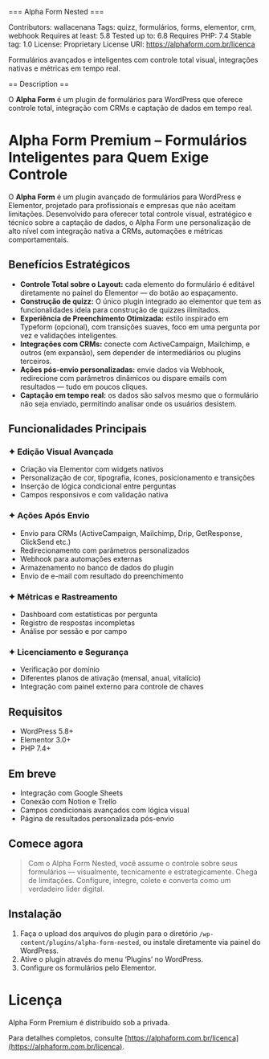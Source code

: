 === Alpha Form Nested ===

Contributors: wallacenana
Tags: quizz, formulários, forms, elementor, crm, webhook
Requires at least: 5.8
Tested up to: 6.8
Requires PHP: 7.4
Stable tag: 1.0
License: Proprietary
License URI: https://alphaform.com.br/licenca

Formulários avançados e inteligentes com controle total visual, integrações nativas e métricas em tempo real.

== Description ==

O **Alpha Form** é um plugin de formulários para WordPress que oferece controle total, integração com CRMs e captação de dados em tempo real.

# Alpha Form Premium – Formulários Inteligentes para Quem Exige Controle

O **Alpha Form** é um plugin avançado de formulários para WordPress e Elementor, projetado para profissionais e empresas que não aceitam limitações. Desenvolvido para oferecer total controle visual, estratégico e técnico sobre a captação de dados, o Alpha Form une personalização de alto nível com integração nativa a CRMs, automações e métricas comportamentais.

## Benefícios Estratégicos

* **Controle Total sobre o Layout:** cada elemento do formulário é editável diretamente no painel do Elementor — do botão ao espaçamento.
* **Construção de quizz:** O único plugin integrado ao elementor que tem as funcionalidades ideia para construção de quizzes ilimitados.
* **Experiência de Preenchimento Otimizada:** estilo inspirado em Typeform (opcional), com transições suaves, foco em uma pergunta por vez e validações inteligentes.
* **Integrações com CRMs:** conecte com ActiveCampaign, Mailchimp, e outros (em expansão), sem depender de intermediários ou plugins terceiros.
* **Ações pós-envio personalizadas:** envie dados via Webhook, redirecione com parâmetros dinâmicos ou dispare emails com resultados — tudo em poucos cliques.
* **Captação em tempo real:** os dados são salvos mesmo que o formulário não seja enviado, permitindo analisar onde os usuários desistem.

## Funcionalidades Principais

### ✦ Edição Visual Avançada

* Criação via Elementor com widgets nativos
* Personalização de cor, tipografia, ícones, posicionamento e transições
* Inserção de lógica condicional entre perguntas
* Campos responsivos e com validação nativa

### ✦ Ações Após Envio

* Envio para CRMs (ActiveCampaign, Mailchimp, Drip, GetResponse, ClickSend etc.)
* Redirecionamento com parâmetros personalizados
* Webhook para automações externas
* Armazenamento no banco de dados do plugin
* Envio de e-mail com resultado do preenchimento

### ✦ Métricas e Rastreamento

* Dashboard com estatísticas por pergunta
* Registro de respostas incompletas
* Análise por sessão e por campo

### ✦ Licenciamento e Segurança

* Verificação por domínio
* Diferentes planos de ativação (mensal, anual, vitalício)
* Integração com painel externo para controle de chaves

## Requisitos

* WordPress 5.8+
* Elementor 3.0+
* PHP 7.4+

## Em breve

* Integração com Google Sheets
* Conexão com Notion e Trello
* Campos condicionais avançados com lógica visual
* Página de resultados personalizada pós-envio

## Comece agora

> Com o Alpha Form Nested, você assume o controle sobre seus formulários — visualmente, tecnicamente e estrategicamente.
> Chega de limitações. Configure, integre, colete e converta como um verdadeiro líder digital.

## Instalação

1. Faça o upload dos arquivos do plugin para o diretório `/wp-content/plugins/alpha-form-nested`, ou instale diretamente via painel do WordPress.
2. Ative o plugin através do menu ‘Plugins’ no WordPress.
3. Configure os formulários pelo Elementor.

# Licença

Alpha Form Premium é distribuído sob a privada.

Para detalhes completos, consulte [https://alphaform.com.br/licenca](https://alphaform.com.br/licenca).
